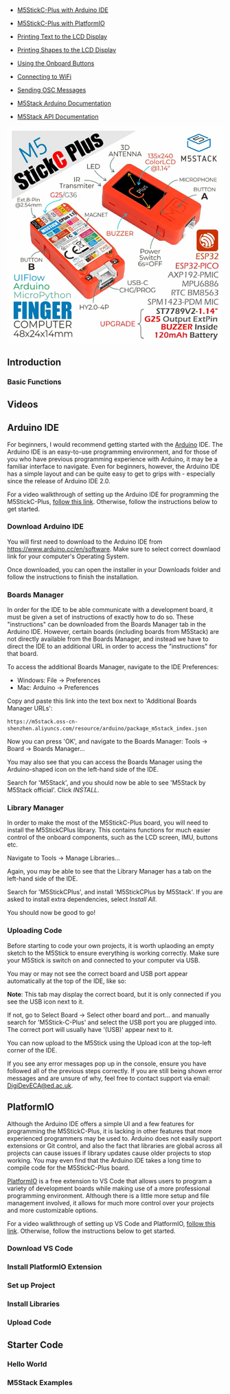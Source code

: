 - [M5StickC-Plus with Arduino IDE](https://media.ed.ac.uk/media/Programming%20M5StickC%20Plus%20with%20Arduino%20IDE%202.0/1_uysgibv8)
- [M5StickC-Plus with PlatformIO](https://media.ed.ac.uk/media/Programming%20M5StickC%20Plus%20with%20PlatformIO/1_chpql4of)
- [Printing Text to the LCD Display](https://media.ed.ac.uk/media/Printing%20Text%20%20to%20the%20M5StickCPlus%20LCD%20Display/1_06kr2wpx)
- [Printing Shapes to the LCD Display](https://media.ed.ac.uk/media/Printing%20Shapes%20to%20the%20M5StickCPlus%20LCD%20Display/1_599jau31)
- [Using the Onboard Buttons](https://media.ed.ac.uk/media/Using%20the%20M5StickC%20Plus%20Buttons/1_lcty4juu)
- [Connecting to WiFi](https://media.ed.ac.uk/media/Connect%20M5StickC%20Plus%20to%20WiFi/1_v0f5n2bl)
- [Sending OSC Messages](https://media.ed.ac.uk/media/Sending%20OSC%20Messages%20with%20M5StickC%20Plus/1_jm4bpf9v)

- [M5Stack Arduino Documentation](https://docs.m5stack.com/en/quick_start/m5stickc_plus/arduino)
- [M5Stack API Documentation](https://docs.m5stack.com/en/api/stickc/system_m5stickc)

![](images/m5stickcplus_01.png)


## Introduction
### Basic Functions


## Videos

## Arduino IDE
For beginners, I would recommend getting started with the [Arduino](https://www.arduino.cc/) IDE. The Arduino IDE is an easy-to-use programming environment, and for those of you who have previous programming experience with Arduino, it may be a familiar interface to navigate. Even for beginners, however, the Arduino IDE has a simple layout and can be quite easy to get to grips with - especially since the release of Arduino IDE 2.0.  

For a video walkthrough of setting up the Arduino IDE for programming the M5StickC-Plus, [follow this link](https://media.ed.ac.uk/media/Programming%20M5StickC%20Plus%20with%20Arduino%20IDE%202.0/1_uysgibv8). Otherwise, follow the instructions below to get started.

### Download Arduino IDE
You will first need to download to the Arduino IDE from https://www.arduino.cc/en/software. Make sure to select correct downlaod link for your computer's Operating System. 

Once downloaded, you can open the installer in your Downloads folder and follow the instructions to finish the installation.

### Boards Manager
In order for the IDE to be able communicate with a development board, it must be given a set of instructions of exactly how to do so. These "instructions" can be downloaded from the Boards Manager tab in the Arduino IDE. However, certain boards (including boards from M5Stack) are not directly available from the Boards Manager, and instead we have to direct the IDE to an additional URL in order to access the "instructions" for that board.

To access the additional Boards Manager, navigate to the IDE Preferences:
- Windows: File -> Preferences
- Mac:     Arduino -> Preferences

Copy and paste this link into the text box next to 'Additional Boards Manager URLs':

```
https://m5stack.oss-cn-shenzhen.aliyuncs.com/resource/arduino/package_m5stack_index.json
```

Now you can press 'OK', and navigate to the Boards Manager: Tools -> Board -> Boards Manager...

You may also see that you can access the Boards Manager using the Arduino-shaped icon on the left-hand side of the IDE.

Search for 'M5Stack', and you should now be able to see 'M5Stack by M5Stack official'. Click *INSTALL*.

### Library Manager
In order to make the most of the M5StickC-Plus board, you will need to install the M5StickCPlus library. This contains functions for much easier control of the onboard components, such as the LCD screen, IMU, buttons etc.

Navigate to Tools -> Manage Libraries...

Again, you may be able to see that the Library Manager has a tab on the left-hand side of the IDE.

Search for 'M5StickCPlus', and install 'M5StickCPlus by M5Stack'. If you are asked to install extra dependencies, select *Install All*.

You should now be good to go!

### Uploading Code
Before starting to code your own projects, it is worth uplaoding an empty sketch to the M5Stick to ensure everything is working correctly. Make sure your M5Stick is switch on and connected to your computer via USB.

You may or may not see the correct board and USB port appear automatically at the top of the IDE, like so:

**Note**: This tab may display the correct board, but it is only connected if you see the USB icon next to it.

If not, go to Select Board -> Select other board and port... and manually search for 'M5Stick-C-Plus' and select the USB port you are plugged into. The correct port will usually have '(USB)' appear next to it.

You can now upload to the M5Stick using the Upload icon at the top-left corner of the IDE.

If you see any error messages pop up in the console, ensure you have followed all of the previous steps correctly. If you are still being shown error messages and are unsure of why, feel free to contact support via email: DigiDevECA@ed.ac.uk.

## PlatformIO
Although the Arduino IDE offers a simple UI and a few features for programming the M5StickC-Plus, it is lacking in other features that more experienced programmers may be used to. Arduino does not easily support extensions or Git control, and also the fact that libraries are global across all projects can cause issues if library updates cause older projects to stop working. You may even find that the Arduino IDE takes a long time to compile code for the M5StickC-Plus board.

[PlatformIO](https://platformio.org/) is a free extension to VS Code that allows users to program a variety of development boards while making use of a more professional programming environment. Although there is a little more setup and file management involved, it allows for much more control over your projects and more customizable options. 

For a video walkthrough of setting up VS Code and PlatformIO, [follow this link](https://media.ed.ac.uk/media/Programming%20M5StickC%20Plus%20with%20PlatformIO/1_chpql4of). Otherwise, follow the instructions below to get started.
### Download VS Code
### Install PlatformIO Extension
### Set up Project
### Install Libraries
### Upload Code

## Starter Code
### Hello World
### M5Stack Examples